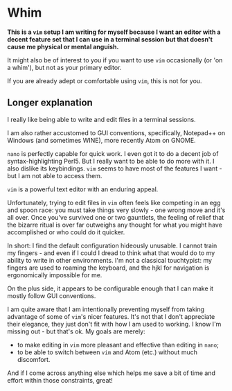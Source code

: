 # Whim

**This is a `vim` setup I am writing for myself because I want an editor with a decent feature set that I can use in a terminal session but that doesn't cause me physical or mental anguish.**

It might also be of interest to you if you want to use `vim` occasionally (or 'on a whim'), but not as your primary editor.

If you are already adept or comfortable using `vim`, this is not for you.

## Longer explanation

I really like being able to write and edit files in a terminal sessions.

I am also rather accustomed to GUI conventions, specifically, Notepad++ on Windows (and sometimes WINE), more recently Atom on GNOME.

`nano` is perfectly capable for quick work. I even got it to do a decent job of syntax-highlighting Perl5. But I really want to be able to do more with it. I also dislike its keybindings. `vim` seems to have most of the features I want - but I am not able to access them.

`vim` is a powerful text editor with an enduring appeal.

Unfortunately, trying to edit files in `vim` often feels like competing in an egg and spoon race: you must take things very slowly - one wrong move and it's all over. Once you've survived one or two gauntlets, the feeling of relief that the bizarre ritual is over far outweighs any thought for what you might have accomplished or who could do it quicker.

In short: I find the default configuration hideously unusable. I cannot train my fingers - and even if I could I dread to think what that would do to my ability to write in other environments. I'm not a classical touchtypist: my fingers are used to roaming the keyboard, and the hjkl for navigation is ergonomically impossible for me.

On the plus side, it appears to be configurable enough that I can make it mostly follow GUI conventions.

I am quite aware that I am intentionally preventing myself from taking advantage of some of `vim`'s nicer features. It's not that I don't appreciate their elegance, they just don't fit with how I am used to working. I know I'm missing out - but that's ok. My goals are merely:

- to make editing in `vim` more pleasant and effective than editing in `nano`;
- to be able to switch between `vim` and Atom (etc.) without much discomfort.

And if I come across anything else which helps me save a bit of time and effort within those constraints, great!
